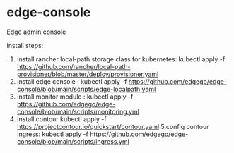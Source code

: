 # edge-console
Edge admin console

Install steps:

1. install rancher local-path storage class for kubernetes:
  kubectl apply -f https://github.com/rancher/local-path-provisioner/blob/master/deploy/provisioner.yaml
2. install edge console :
  kubectl apply -f https://github.com/edgego/edge-console/blob/main/scripts/edge-localpath.yaml
3. install monitor module :
  kubectl apply -f https://github.com/edgego/edge-console/blob/main/scripts/monitoring.yml
4. install contour
  kubectl apply -f https://projectcontour.io/quickstart/contour.yaml 
  5.config contour ingress:
    kubectl apply -f https://github.com/edgego/edge-console/blob/main/scripts/ingress.yml
